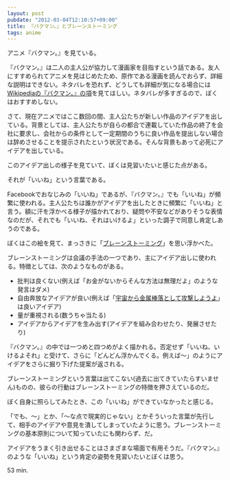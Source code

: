 ```yaml
---
layout: post
pubdate: "2012-03-04T12:10:57+09:00"
title: 『バクマン。』とブレーンストーミング
tags: anime
---
```

アニメ『バクマン。』を見ている。

『バクマン。』は二人の主人公が協力して漫画家を目指すという話である。友人にすすめられてアニメを見はじめたため、原作である漫画を読んでおらず、詳細な説明はできない。ネタバレを恐れず、どうしても詳細が気になる場合には[Wikipediaの『バクマン。』の項][wikipedia-bakuman]を見てほしい。ネタバレが多すぎるので、ぼくはおすすめしない。

さて、現在アニメではここ数回の間、主人公たちが新しい作品のアイデアを出している。背景としては、主人公たちが自らの都合で連載していた作品の終了を会社に要求し、会社からの条件として一定期間のうちに良い作品を提出しない場合は辞めさせることを提示されたという状況である。そんな背景もあって必死にアイデアを出している。

このアイデア出しの様子を見ていて、ぼくは見習いたいと感じた点がある。

それが「いいね」という言葉である。

Facebookでおなじみの「いいね」であるが、『バクマン。』でも「いいね」が頻繁に使われる。主人公たちは誰かがアイデアを出したときに頻繁に「いいね」と言う。額に汗を浮かべる様子が描かれており、疑問や不安などがありそうな表情なのだが、それでも「いいね、それはいけるよ」といった調子で同意し肯定しあうのである。

ぼくはこの絵を見て、まっさきに「[ブレーンストーミング][wikipedia-brainstorming]」を思い浮かべた。

ブレーンストーミングは会議の手法の一つであり、主にアイデア出しに使われる。特徴としては、次のようなものがある。

- 批判は良くない(例えば「お金がないからそんな方法は無理だよ」のような発言はダメ)
- 自由奔放なアイデアが良い(例えば「[宇宙から金属棒落として攻撃しようよ](http://japanese.china.org.cn/politics/txt/2012-02/29/content_24764307.htm)」は良いアイデア)
- 量が重視される(数うちゃ当たる)
- アイデアからアイデアを生み出す(アイデアを組み合わせたり、発展させたり)

『バクマン。』の中では一つめと四つめがよく描かれる。否定せず「いいね、いけるよそれ」と受けて、さらに「どんどん浮かんでくる。例えば～」のようにアイデアをさらに掘り下げた提案が返される。

ブレーンストーミングという言葉は出てこない(過去に出てきていたらすいません)ものの、彼らの行動はブレーンストーミングの特徴を押さえているのだ。

ぼく自身に照らしてみたとき、この「いいね」ができていなかったと感じる。

「でも、～」とか、「～な点で現実的じゃない」とかそういった言葉が先行して、相手のアイデアや意見を潰してしまっていたように思う。ブレーンストーミングの基本原則について知っていたにも関わらず、だ。

アイデアをうまく引き出せることはさまざまな場面で有用そうだ。『バクマン。』のような「いいね」という肯定の姿勢を見習いたいとぼくは思う。

[wikipedia-bakuman]: http://ja.wikipedia.org/wiki/%E3%83%90%E3%82%AF%E3%83%9E%E3%83%B3%E3%80%82
[wikipedia-brainstorming]: http://ja.wikipedia.org/wiki/%E3%83%96%E3%83%AC%E3%82%A4%E3%83%B3%E3%82%B9%E3%83%88%E3%83%BC%E3%83%9F%E3%83%B3%E3%82%B0

53 min.
